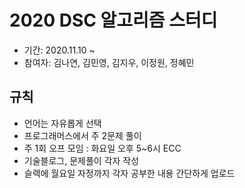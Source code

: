 # 2020 DSC 알고리즘 스터디

* 기간: 2020.11.10 ~ 
* 참여자: 김나연, 김민영, 김지우, 이정원, 정혜민

## 규칙
- 언어는 자유롭게 선택
- 프로그래머스에서 주 2문제 풀이
- 주 1회 오프 모임 : 화요일 오후 5~6시 ECC
- 기술블로그, 문제풀이 각자 작성
- 슬랙에 월요일 자정까지 각자 공부한 내용 간단하게 업로드

